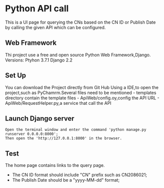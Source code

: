 # Python API call
This is a UI page for querying the CNs based on the CN ID or Publish Date by calling the given API which can be configured.

## Web Framework
Thi project use a free and open source Python Web Framework,Django.
Versions:
	Ptyhon 3.7.1
	Django 2.2
	

## Set Up
You can download the Project directly from Git Hub
Using a IDE,to open the project,such as PyChamrm.Several files need to be mentioned
	- templates directory contain the template files
	- ApiWeb/config.oy,config the API URL
	- ApiWeb/RequestHelper.py,a service that call the API
	
	
## Launch Django server
	Open the terminal window and enter the command 'python manage.py runserver 0.0.0.0:8000';
	Then open the 'http://127.0.0.1:8000' in the browser.

	
## Test
The home page contains links to the query page.
 - The CN ID format should include "CN" prefix such as CN2086021;
 - The Publish Date should be a "yyyy-MM-dd" format;
